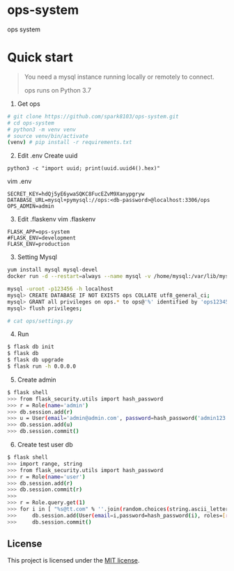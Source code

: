# ops-system
ops system

Quick start
===========

> You need a mysql instance running locally or remotely to connect. 
>
> ops runs on Python 3.7
>

1. Get ops
```bash
# git clone https://github.com/spark8103/ops-system.git
# cd ops-system
# python3 -m venv venv
# source venv/bin/activate
(venv) # pip install -r requirements.txt
```

2. Edit .env
Create uuid
```shell
python3 -c "import uuid; print(uuid.uuid4().hex)"
```

vim .env
```vim
SECRET_KEY=hdQj5yE6ywaSQKC8FucEZvM9Xanypgryw
DATABASE_URL=mysql+pymysql://ops:<db-password>@localhost:3306/ops
OPS_ADMIN=admin
```

3. Edit .flaskenv
vim .flaskenv
```vim
FLASK_APP=ops-system
#FLASK_ENV=development
FLASK_ENV=production
```

3. Setting Mysql 
```bash
yum install mysql mysql-devel
docker run -d --restart=always --name mysql -v /home/mysql:/var/lib/mysql -p 3306:3306 -e MYSQL_ROOT_PASSWORD=123456 -e TZ="Asia/Shanghai" mysql:5.6.30

mysql -uroot -p123456 -h localhost
mysql> CREATE DATABASE IF NOT EXISTS ops COLLATE utf8_general_ci;  
mysql> GRANT all privileges on ops.* to ops@'%' identified by 'ops12345678';
mysql> flush privileges;

# cat ops/settings.py
```

4. Run
```bash
$ flask db init
$ flask db
$ flask db upgrade
$ flask run -h 0.0.0.0
```

5. Create admin
```bash
$ flask shell
>>> from flask_security.utils import hash_password
>>> r = Role(name='admin')
>>> db.session.add(r)
>>> u = User(email='admin@admin.com', password=hash_password('admin123'), roles=[r])
>>> db.session.add(u)
>>> db.session.commit()
```

6. Create test user db
```bash
$ flask shell
>>> import range, string
>>> from flask_security.utils import hash_password
>>> r = Role(name='user')
>>> db.session.add(r)
>>> db.session.commit(r)
>>>
>>> r = Role.query.get(1)
>>> for i in [ "%s@tt.com" % ''.join(random.choices(string.ascii_letters + string.digits, k=8)) for i in range(200) ]:
>>>     db.session.add(User(email=i,password=hash_password(i), roles=[r]))
>>>     db.session.commit()
```

## License
This project is licensed under the [MIT license](https://opensource.org/licenses/MIT).
